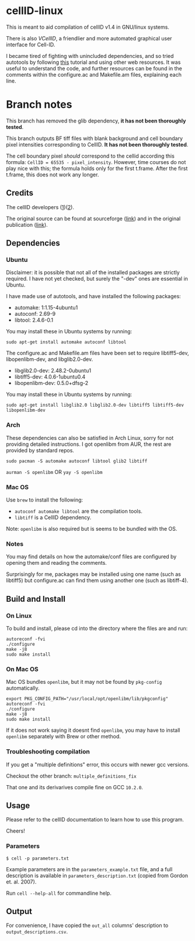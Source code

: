 # cellID-linux

This is meant to aid compilation of cellID v1.4 in GNU/linux systems.

There is also _VCellID_, a friendlier and more automated graphical user interface for Cell-ID.

I became tired of fighting with unincluded dependencies, and so tried autotools by following [this](https://robots.thoughtbot.com/the-magic-behind-configure-make-make-install) tutorial and using other web resources. It was useful to understand the code, and further resources can be found in the comments within the configure.ac and Makefile.am files, explaining each line.

# Branch notes

This branch has removed the glib dependency, **it has not been thoroughly tested**.

This branch outputs BF tiff files with blank background and cell boundary pixel intensities corresponding to CellID. **It has not been thoroughly tested**.

The cell boundary pixel *should* correspond to the cellid according this formula: `CellID = 65535 - pixel_intensity`. However, time courses do not play nice with this; the formula holds only for the first t.frame. After the first t.frame, this does not work any longer.

## Credits

The cellID developers ([1](https://www.nature.com/articles/nmeth1008))([2](http://dx.doi.org/10.1002/0471142727.mb1418s100)).

The original source can be found at sourceforge ([link](https://sourceforge.net/projects/cell-id/)) and in the original publication ([link](https://www.nature.com/articles/nmeth1008#supplementary-information)).

## Dependencies

### Ubuntu

Disclaimer: it is possible that not all of the installed packages are strictly required. I have not yet checked, but surely the "-dev" ones are essential in Ubuntu.

I have made use of autotools, and have installed the following packages:

* automake: 1:1.15-4ubuntu1
* autoconf: 2.69-9
* libtool: 2.4.6-0.1

You may install these in Ubuntu systems by running:

`sudo apt-get install automake autoconf libtool`

The configure.ac and Makefile.am files have been set to require libtiff5-dev, libopenlibm-dev, and libglib2.0-dev.

* libglib2.0-dev: 2.48.2-0ubuntu1
* libtiff5-dev: 4.0.6-1ubuntu0.4
* libopenlibm-dev: 0.5.0+dfsg-2

You may install these in Ubuntu systems by running:

`sudo apt-get install libglib2.0 libglib2.0-dev libtiff5 libtiff5-dev libopenlibm-dev`

### Arch

These dependencies can also be satisfied in Arch Linux, sorry for not providing detailed instructions. I got openlibm from AUR, the rest are provided by standard repos.

`sudo pacman -S automake autoconf libtool glib2 libtiff`

`aurman -S openlibm` OR `yay -S openlibm`

### Mac OS

Use `brew` to install the following:

* `autoconf automake libtool` are the compilation tools.
* `libtiff` is a CellID dependency.

Note: `openlibm` is also required but is seems to be bundled with the OS. 

### Notes

You may find details on how the automake/conf files are configured by opening them and reading the comments.

Surprisingly for me, packages may be installed using one name (such as libtiff5) but configure.ac can find them using another one (such as libtiff-4).

## Build and Install

### On Linux

To build and install, please cd into the directory where the files are and run:

    autoreconf -fvi
    ./configure
    make -j8
    sudo make install

### On Mac OS

Mac OS bundles `openlibm`, but it may not be found by `pkg-config` automatically.

    export PKG_CONFIG_PATH="/usr/local/opt/openlibm/lib/pkgconfig"
    autoreconf -fvi
    ./configure
    make -j8
    sudo make install

If it does not work saying it doesnt find `openlibm`, you may have to install `openlibm` separately with Brew or other method.

### Troubleshooting compilation

If you get a "multiple definitions" error, this occurs with newer gcc versions.

Checkout the other branch: `multiple_definitions_fix`

That one and its derivarives compile fine on GCC `10.2.0`.

## Usage

Please refer to the cellID documentation to learn how to use this program.

Cheers!

### Parameters

`$ cell -p parameters.txt`

Example parameters are in the `parameters_example.txt` file, and a full description is available in `parameters_description.txt` (copied from Gordon et. al. 2007).

Run `cell --help-all` for commandline help.

## Output

For convenience, I have copied the `out_all` columns' description to `output_descriptions.csv`.
